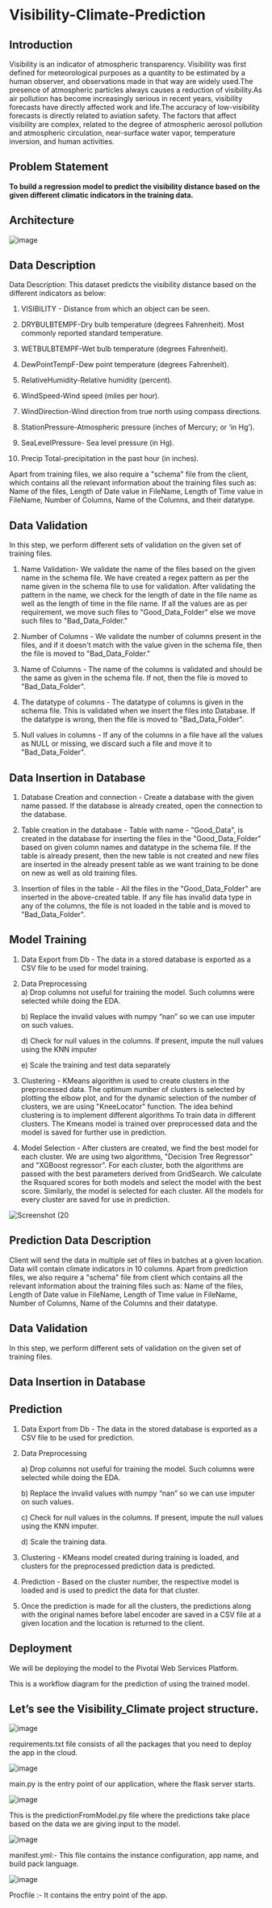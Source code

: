 # Visibility-Climate-Prediction

## Introduction

Visibility is an indicator of atmospheric transparency. Visibility was first defined for meteorological purposes as a quantity to be estimated by a human observer, and observations made in that way are widely used.The presence of atmospheric particles always causes a reduction of visibility.As air pollution has become increasingly serious in recent years, visibility forecasts have directly affected work and life.The accuracy of low-visibility forecasts is directly related to aviation safety. The factors that affect visibility are complex, related to the degree of atmospheric aerosol pollution and atmospheric circulation, near-surface water vapor, temperature inversion, and human activities.

## Problem Statement
**To build a regression model to predict the visibility distance based on the given different climatic indicators in the training data.**

## Architecture

![image](https://user-images.githubusercontent.com/91668225/186414082-4363e7e3-8622-4b1f-a9d0-d4c8ac00e872.png)

## Data Description
Data Description: This dataset predicts the visibility distance based on the different indicators as below:

1.	VISIBILITY - Distance from which an object can be seen.

2.	DRYBULBTEMPF-Dry bulb temperature (degrees Fahrenheit). Most commonly reported standard temperature.

3.	WETBULBTEMPF-Wet bulb temperature (degrees Fahrenheit).

4.	DewPointTempF-Dew point temperature (degrees Fahrenheit).

5.	RelativeHumidity-Relative humidity (percent).

6.	WindSpeed-Wind speed (miles per hour).

7.	WindDirection-Wind direction from true north using compass directions.

8.	StationPressure-Atmospheric pressure (inches of Mercury; or ‘in Hg’).

9.	SeaLevelPressure- Sea level pressure (in Hg).

10.	Precip	Total-precipitation in the past hour (in inches).

Apart from training files, we also require a "schema" file from the client, which contains all the relevant information about the training files such as:
Name of the files, Length of Date value in FileName, Length of Time value in FileName, Number of Columns, Name of the Columns, and their datatype.

## Data Validation 

In this step, we perform different sets of validation on the given set of training files.  
1. Name Validation- We validate the name of the files based on the given name in the schema file. We have created a regex pattern as per the name given in the schema file to use for validation. After validating the pattern in the name, we check for the length of date in the file name as well as the length of time in the file name. If all the values are as per requirement, we move such files to "Good_Data_Folder" else we move such files to "Bad_Data_Folder."

2. Number of Columns - We validate the number of columns present in the files, and if it doesn't match with the value given in the schema file, then the file is moved to "Bad_Data_Folder."


3. Name of Columns - The name of the columns is validated and should be the same as given in the schema file. If not, then the file is moved to "Bad_Data_Folder".

4. The datatype of columns - The datatype of columns is given in the schema file. This is validated when we insert the files into Database. If the datatype is wrong, then the file is moved to "Bad_Data_Folder".


5. Null values in columns - If any of the columns in a file have all the values as NULL or missing, we discard such a file and move it to "Bad_Data_Folder".

## Data Insertion in Database
 
1) Database Creation and connection - Create a database with the given name passed. If the database is already created, open the connection to the database.

2) Table creation in the database - Table with name - "Good_Data", is created in the database for inserting the files in the "Good_Data_Folder" based on given column names and datatype in the schema file. If the table is already present, then the new table is not created and new files are inserted in the already present table as we want training to be done on new as well as old training files. 

3) Insertion of files in the table - All the files in the "Good_Data_Folder" are inserted in the above-created table. If any file has invalid data type in any of the columns, the file is not loaded in the table and is moved to "Bad_Data_Folder".

## Model Training 
1) Data Export from Db - The data in a stored database is exported as a CSV file to be used for model training.

2) Data Preprocessing   
   a) Drop columns not useful for training the model. Such columns were selected while doing the EDA.
   
   b) Replace the invalid values with numpy “nan” so we can use imputer on such values.
   
   d) Check for null values in the columns. If present, impute the null values using the KNN imputer
   
   e) Scale the training and test data separately 
   
3) Clustering - KMeans algorithm is used to create clusters in the preprocessed data. The optimum number of clusters is selected by plotting the elbow plot, and for the dynamic selection of the number of clusters, we are using "KneeLocator" function. The idea behind clustering is to implement different algorithms
   To train data in different clusters. The Kmeans model is trained over preprocessed data and the model is saved for further use in prediction.
   
4) Model Selection - After clusters are created, we find the best model for each cluster. We are using two algorithms, "Decision Tree Regressor" and "XGBoost 
regressor". For each cluster, both the algorithms are passed with the best parameters derived from GridSearch. We calculate the Rsquared scores for both models and select the model with the best score. Similarly, the model is selected for each cluster. All the models for every cluster are saved for use in prediction. 

![Screenshot (20](https://user-images.githubusercontent.com/91668225/186417030-93e63567-7b52-4fd4-98c7-48d243232db4.png)

 
## Prediction Data Description
 
Client will send the data in multiple set of files in batches at a given location. Data will contain climate indicators in 10 columns.
Apart from prediction files, we also require a "schema" file from client which contains all the relevant information about the training files such as:
Name of the files, Length of Date value in FileName, Length of Time value in FileName, Number of Columns, Name of the Columns and their datatype.

## Data Validation  

In this step, we perform different sets of validation on the given set of training files.  

## Data Insertion in Database

## Prediction 
 
1) Data Export from Db - The data in the stored database is exported as a CSV file to be used for prediction.

2) Data Preprocessing   

   a) Drop columns not useful for training the model. Such columns were selected while doing the EDA.
   
   b) Replace the invalid values with numpy “nan” so we can use imputer on such values.
   
   c) Check for null values in the columns. If present, impute the null values using the KNN imputer.
   
   d) Scale the training data.
   
3) Clustering - KMeans model created during training is loaded, and clusters for the preprocessed prediction data is predicted.

4) Prediction - Based on the cluster number, the respective model is loaded and is used to predict the data for that cluster.

5) Once the prediction is made for all the clusters, the predictions along with the original names before label encoder are saved in a CSV file at a given location and the location is returned to the client.

## Deployment

We will be deploying the model to the Pivotal Web Services Platform. 

This is a workflow diagram for the prediction of using the trained model.                  

## Let’s see the Visibility_Climate project structure. 

![image](https://user-images.githubusercontent.com/91668225/186418375-28b99071-49e1-4625-87b6-6c577c8acfca.png)


requirements.txt file consists of all the packages that you need to deploy the app in the cloud.

![image](https://user-images.githubusercontent.com/91668225/186418489-8f48c192-209f-4710-95bc-977e12d5320b.png)
 
main.py is the entry point of our application, where the flask server starts. 

![image](https://user-images.githubusercontent.com/91668225/186418542-4e6f5455-2b00-4da8-826d-ed9ebd643008.png)

This is the predictionFromModel.py file where the predictions take place based on the data we are giving input to the model.

![image](https://user-images.githubusercontent.com/91668225/186418657-1c8fc8ab-70c0-412c-b68c-e0691424b7f4.png)

manifest.yml:- This file contains the instance configuration, app name, and build pack language.

![image](https://user-images.githubusercontent.com/91668225/186418783-9ef2bf32-4381-4675-98a7-a8dc03a89095.png)

Procfile :- It contains the entry point of the app.







